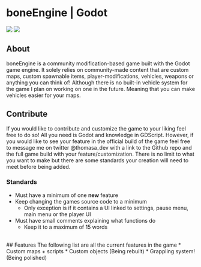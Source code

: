 # boneEngine | Godot
[<img src="https://i.postimg.cc/Hs5v0kYZ/guilded-Button.png" />](https://guilded.gg/thomas-hub "My Guilded Server")
[<img src="https://i.postimg.cc/KzbbmMsT/mods-Button.png" />](https://github.com/thomasa-dev/boneEngine-mod-template "Mod Template Repo")
<br/>
## About
boneEngine is a community modification-based game built with the Godot game engine. It solely relies on community-made content that are custom maps, custom spawnable items, player-modifications, vehicles, weapons or anything you can think of! Although there is no built-in vehicle system for the game I plan on working on one in the future. Meaning that you can make vehicles easier for your maps.

## Contribute
If you would like to contribute and customize the game to your liking feel free to do so! All you need is Godot and knowledge in GDScript. However, if you would like to see your feature in the official build of the game feel free to message me on twitter @thomasa_dev with a link to the Github repo and the full game build with your feature/customization. There is no limit to what you want to make but there are some standards your creation will need to meet before being added.
### Standards
* Must have a minimum of one **new** feature
* Keep changing the games source code to a minimum
  * Only exception is if it contains a UI linked to settings, pause menu, main menu or the player UI
* Must have small comments explaining what functions do
  * Keep it to a maximum of 15 words
<br />
## Features
The following list are all the current features in the game
* Custom maps + scripts
* Custom objects (Being rebuilt)
* Grappling system! (Being polished)

